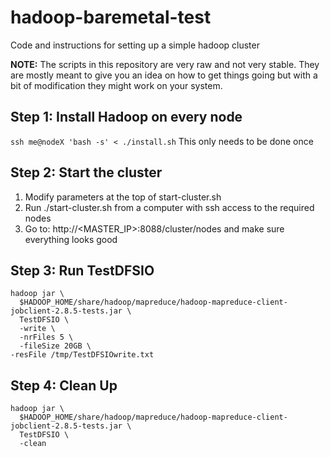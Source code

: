 # hadoop-baremetal-test
Code and instructions for setting up a simple hadoop cluster

**NOTE:** The scripts in this repository are very raw and not very stable. They are mostly meant to give you an idea on how to get things going but with a bit of modification they might work on your system.

## Step 1: Install Hadoop on every node
`ssh me@nodeX 'bash -s' < ./install.sh`
This only needs to be done once

## Step 2: Start the cluster
1. Modify parameters at the top of start-cluster.sh
2. Run ./start-cluster.sh from a computer with ssh access to the required nodes
3. Go to: http://<MASTER_IP>:8088/cluster/nodes and make sure everything looks good

## Step 3: Run TestDFSIO
```
hadoop jar \
  $HADOOP_HOME/share/hadoop/mapreduce/hadoop-mapreduce-client-jobclient-2.8.5-tests.jar \
  TestDFSIO \
  -write \
  -nrFiles 5 \
  -fileSize 20GB \
-resFile /tmp/TestDFSIOwrite.txt
```

## Step 4: Clean Up
```
hadoop jar \
  $HADOOP_HOME/share/hadoop/mapreduce/hadoop-mapreduce-client-jobclient-2.8.5-tests.jar \
  TestDFSIO \
  -clean
```
